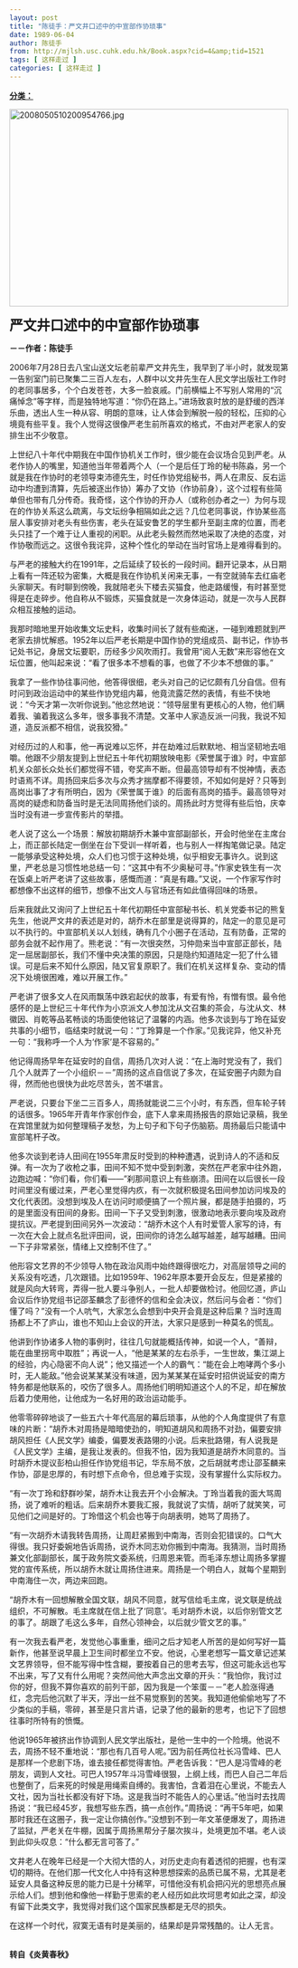 ```yaml
---
layout: post
title: "陈徒手：严文井口述中的中宣部作协琐事"
date: 1989-06-04
author: 陈徒手
from: http://mjlsh.usc.cuhk.edu.hk/Book.aspx?cid=4&amp;tid=1521
tags: [ 这样走过 ]
categories: [ 这样走过 ]
---
```


<div style="margin: 15px 10px 10px 0px;">
<div>
<span id="ctl00_ContentPlaceHolder1_chapter1_SubjectLabel" style="font-weight:bold;text-decoration:underline;">
   分类：
  </span>
</div>
<p>
<img align="top" alt="2008050510200954766.jpg" border="0" height="349" src="https://i.imgur.com/s4eASZI.jpeg" width="494"/>
</p>
<p>
<strong>
<font size="5">
    严文井口述中的中宣部作协琐事
   </font>
</strong>
</p>
<p>
<strong>
   －－作者：陈徒手
  </strong>
</p>
<p>
  2006年7月28日去八宝山送文坛老前辈严文井先生，我早到了半小时，就发现第一告别室门前已聚集二三百人左右，人群中以文井先生在人民文学出版社工作时的老同事居多，个个白发苍苍，大多一脸哀戚。门前横幅上不写别人常用的“沉痛悼念”等字样，而是独特地写道：“你仍在路上。”进场致哀时放的是舒缓的西洋乐曲，透出人生一种从容、明朗的意味，让人体会到解脱一般的轻松，压抑的心境竟有些平复。我个人觉得这很像严老生前所喜欢的格式，不由对严老家人的安排生出不少敬意。
 </p>
<p>
  上世纪八十年代中期我在中国作协机关工作时，很少能在会议场合见到严老。从老作协人的嘴里，知道他当年带着两个人（一个是后任丁玲的秘书陈淼，另一个就是我在作协时的老领导束沛德先生，时任作协党组秘书，两人在肃反、反右运动中均遭到清算，先后被逐出作协）筹办了文协（作协前身），这个过程有些简单但也带有几分传奇。我奇怪，这个作协的开办人（或称创办者之一）为何与现在的作协关系这么疏离，与文坛纷争相隔如此之远？几位老同事说，作协某些高层人事安排对老头有些伤害，老头在延安鲁艺的学生都升至副主席的位置，而老头只挂了一个难于让人重视的闲职。从此老头毅然而然地采取了决绝的态度，对作协敬而远之。这很令我诧异，这种个性化的举动在当时官场上是难得看到的。
 </p>
<p>
  与严老的接触大约在1991年，之后延续了较长的一段时间。翻开记录本，从日期上看有一阵还较为密集，大概是我在作协机关闲来无事，一有空就骑车去红庙老头家聊天。有时聊到傍晚，我就陪老头下楼去买猫食，他走路缓慢，有时甚至觉得是在走碎步。他自称从不锻炼，买猫食就是一次身体运动，就是一次与人民群众相互接触的运动。
 </p>
<p>
  我那时暗地里开始收集文坛史料，收集时间长了就有些痴迷，一碰到难题就到严老家去排忧解惑。1952年以后严老长期是中国作协的党组成员、副书记，作协书记处书记，身居文坛要职，历经多少风吹雨打。我曾用“阅人无数”来形容他在文坛位置，他叫起来说：“看了很多本不想看的事，也做了不少本不想做的事。”
 </p>
<p>
  我拿了一些作协往事问他，他答得很细，老头对自己的记忆颇有几分自信。但有时问到政治运动中的某些作协党组内幕，他竟流露茫然的表情，有些不快地说：“今天才第一次听你说到。”他忿然地说：“领导层里有更核心的人物，他们瞒着我、骗着我这么多年，很多事我不清楚。文革中人家造反派一问我，我说不知道，造反派都不相信，说我狡猾。”
 </p>
<p>
  对经历过的人和事，他一再说难以忘怀，并在劫难过后默默地、相当坚韧地去咀嚼。他跟不少朋友提到上世纪五十年代初期放映电影《荣誉属于谁》时，中宣部机关众部长众处长们都觉得不错，夸奖声不断。但最高领导却有不悦神情，表态时语焉不详。周扬回来后多次与众秀才揣摩都不得要领，不知如何是好？只等到高岗出事了才有所明白，因为《荣誉属于谁》的后面有高岗的插手。最高领导对高岗的疑虑和防备当时是无法同周扬他们谈的。周扬此时方觉得有些后怕，庆幸当时没有进一步宣传影片的举措。
 </p>
<p>
  老人说了这么一个场景：解放初期胡乔木兼中宣部副部长，开会时他坐在主席台上，而正部长陆定一倒坐在台下受训一样听着，也与别人一样掏笔做记录。陆定一能够承受这种处境，众人们也习惯于这种处境，似乎相安无事许久。说到这里，严老总是习惯性地总结一句：“这其中有不少奥秘可寻。”作家史铁生有一次在饭桌上听严老讲了这些故事，感慨而道：“真是有趣。”又说，一个作家写作时都想像不出这样的细节，想像不出文人与官场还有如此值得回味的场景。
 </p>
<p>
  后来我就此又询问了上世纪五十年代初期任中宣部秘书长、机关党委书记的熊复先生，他说严文井的表述是对的，胡乔木在部里是说得算的，陆定一的意见是可以不执行的。中宣部机关以人划线，确有几个小圈子在活动，互有防备，正常的部务会就不起作用了。熊老说：“有一次很突然，习仲勋来当中宣部正部长，陆定一屈居副部长，我们不懂中央决策的原因，只是隐约知道陆定一犯了什么错误。可是后来不知什么原因，陆又官复原职了。我们在机关这样复杂、变动的情况下处境很困难，难以开展工作。”
 </p>
<p>
  严老讲了很多文人在风雨飘荡中跌宕起伏的故事，有爱有怜，有憎有恨。最令他感怀的是上世纪三十年代作为小京派文人参加沈从文召集的茶会，与沈从文、林徽因、肖乾等品茗畅谈的场面使他铭记了温馨的内涵。他多次谈到与丁玲在延安共事的小细节，临结束时就说一句：“丁玲算是一个作家。”见我诧异，他又补充一句：“我称呼一个人为‘作家’是不容易的。”
 </p>
<p>
  他记得周扬早年在延安时的自信，周扬几次对人说：“在上海时党没有了，我们几个人就弄了一个小组织－－”周扬的这点自信说了多次，在延安圈子内颇为自得，然而他也很快为此吃尽苦头，苦不堪言。
 </p>
<p>
  严老说，只要台下坐二三百多人，周扬就能说二三个小时，有东西，但车轮子转的话很多。1965年开青年作家创作会，底下人拿来周扬报告的原始记录稿，我坐在宾馆里就为如何整理稿子发愁，为上句子和下句子伤脑筋。周扬最后只能请中宣部笔杆子改。
 </p>
<p>
  他多次谈到老诗人田间在1955年肃反时受到的种种遭遇，说到诗人的不适和反弹。有一次为了收枪之事，田间不知不觉中受到刺激，突然在严老家中往外跑，边跑边喊：“你们看，你们看——”刹那间意识上有些崩溃。田间在以后很长一段时间里没有缓过来，严老心里觉得内疚，有一次就积极提名田间参加访问埃及的文化代表团。没想到埃及人在访问时顺便搞了一个照片展，都是随手拍摄的，巧的是里面没有田间的身影。田间一下子又受到刺激，很激动地表示要向埃及政府提抗议。严老提到田间另外一次波动：“胡乔木这个人有时爱管人家写的诗，有一次在大会上就点名批评田间，说，田间你的诗怎么越写越差，越写越糟。田间一下子非常紧张，情绪上又控制不住了。”
 </p>
<p>
  他形容文艺界的不少领导人物在政治风雨中始终跟得很吃力，对高层领导之间的关系没有吃透，几次跟错。比如1959年、1962年原本要开会反左，但是紧接的就是风向大转弯，弄得一批人要斗争别人，一批人却要做检讨。他回忆道，庐山会议后作协党组书记邵荃麟念了彭德怀的信和全会决议，然后问与会者：“你们懂了吗？”没有一个人吭气，大家怎么会想到中央开会竟是这种后果？当时连周扬都上不了庐山，谁也不知山上会议的开法，大家只是感到一种莫名的慌乱。
 </p>
<p>
  他讲到作协诸多人物的事例时，往往几句就能概括传神，如说一个人，“善辩，能在曲里拐弯中取胜”；再说一人，“他是某某的左右杀手，一生世故，集江湖上的经验，内心隐密不向人说”；他又描述一个人的霸气：“能在会上咆哮两个多小时，无人能敌。”他会说某某某没有味道，因为某某某在延安时招供说延安的南方特务都是他联系的，咬伤了很多人。周扬他们明明知道这个人的不足，却在解放后着力使用他，让他成为一名好用的政治运动能手。
 </p>
<p>
  他零零碎碎地谈了一些五六十年代高层的幕后琐事，从他的个人角度提供了有意味的片断：“胡乔木对周扬是暗暗使劲的，明知道胡风和周扬不对劲，偏要安排胡风担任《人民文学》编委，偏要发表路翎的小说。后来批路翎，有人说我是《人民文学》主编，是我让发表的。但我不怕，因为我知道是胡乔木同意的。当时胡乔木提议彭柏山担任作协党组书记，华东局不放，之后胡就考虑让邵荃麟来作协，邵是忠厚的，有时想下点命令，但总难于实现，没有掌握什么实际权力。
 </p>
<p>
  “有一次丁玲和舒群吵架，胡乔木让我去开个小会解决。丁玲当着我的面大骂周扬，说了难听的粗话。后来胡乔木要我汇报，我就说了实情，胡听了就笑笑，可见他们之间是好的。丁玲借这个机会也等于向胡表明，她骂了周扬了。
 </p>
<p>
  “有一次胡乔木请我转告周扬，让周赶紧搬到中南海，否则会犯错误的。口气大得很。我只好委婉地告诉周扬，说乔木同志劝你搬到中南海。我猜测，当时周扬兼文化部副部长，属于政务院文委系统，归周恩来管。而毛泽东想让周扬多掌握党的宣传系统，所以胡乔木就让周扬住进来。周扬是一个明白人，就每个星期到中南海住一次，两边来回跑。
 </p>
<p>
  “胡乔木有一回想解散全国文联，胡风不同意，就写信给毛主席，说文联是统战组织，不可解散。毛主席就在信上批了‘同意’。毛对胡乔木说，以后你别管文艺的事了。胡跟了毛这么多年，自然心领神会，以后就少管文艺的事。”
 </p>
<p>
  有一次我去看严老，发觉他心事重重，细问之后才知老人所苦的是如何写好一篇新作，他甚至说早晨上卫生间时都坐立不安。他说，心里老想写一篇文章记述某文艺界领导，但不能写得中性含糊，要按着自己的思考去写，但这可能永远也写不出来，写了又有什么用呢？突然间他大声念出文章的开头：“我怕你，我讨过你的好，但我不算你喜欢的前列干部，因为我是一个笨蛋－－”老人脸涨得通红，念完后他沉默了半天，浮出一丝不易觉察到的苦笑。我知道他偷偷地写了不少类似的手稿，零碎，甚至是只言片语，记录了他的最新的思考，也记下了回想往事时所特有的愤慨。
 </p>
<p>
  他说1965年被挤出作协调到人民文学出版社，是他一生中的一个险境。他说不去，周扬不轻不重地说：“那也有几百号人呢。”因为前任两位社长冯雪峰、巴人是那样一个悲剧下场，谁去接任都觉得害怕。严老告诉我：“巴人是冯雪峰的老朋友，调到人文社。可巴人1957年斗冯雪峰很狠，上纲上线，而巴人自己二年后也整倒了，后来死的时候是用绳索自缚的。我害怕，含着泪在心里说，不能去人文社，因为当社长都没有好下场。这是我当时不能告人的心里话。”他当时去找周扬说：“我已经45岁，我想写些东西，搞一点创作。”周扬说：“再干5年吧，如果那时我还在这圈子，我一定让你搞创作。”没想到不到一年文革便爆发了，周扬进了监狱，严老关在牛棚，因属于周扬黑帮分子屡次挨斗，处境更加不堪。老人谈到此仰头叹息：“什么都无言可答了。”
 </p>
<p>
  文井老人在晚年已经是一个大彻大悟的人，对历史走向有着透彻的把握，也有深切的期待。在他们那一代文化人中持有这种思想探索的品质已属不易，尤其是老延安人具备这种反思的能力已是十分稀罕，可惜他没有机会把闪光的思想亮点展示给人们。想到他和像他一样勤于思索的老人经历如此坎坷思考如此之深，却没有留下此类文字，我觉得对我们这个国家民族都是无尽的损失。
 </p>
<p>
  在这样一个时代，寂寞无语有时是美丽的，结果却是异常残酷的。让人无言。
 </p>
<p>
<br/>
<strong>
   转自《炎黄春秋》
  </strong>
</p>
</div>
